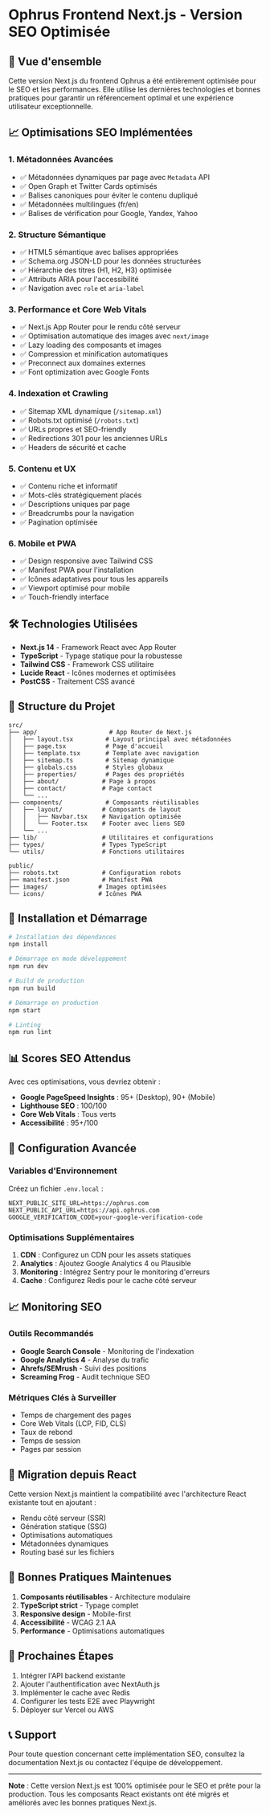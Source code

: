 # Ophrus Frontend Next.js - Version SEO Optimisée

## 🚀 Vue d'ensemble

Cette version Next.js du frontend Ophrus a été entièrement optimisée pour le SEO et les performances. Elle utilise les dernières technologies et bonnes pratiques pour garantir un référencement optimal et une expérience utilisateur exceptionnelle.

## 📈 Optimisations SEO Implémentées

### 1. **Métadonnées Avancées**
- ✅ Métadonnées dynamiques par page avec `Metadata` API
- ✅ Open Graph et Twitter Cards optimisés
- ✅ Balises canoniques pour éviter le contenu dupliqué
- ✅ Métadonnées multilingues (fr/en)
- ✅ Balises de vérification pour Google, Yandex, Yahoo

### 2. **Structure Sémantique**
- ✅ HTML5 sémantique avec balises appropriées
- ✅ Schema.org JSON-LD pour les données structurées
- ✅ Hiérarchie des titres (H1, H2, H3) optimisée
- ✅ Attributs ARIA pour l'accessibilité
- ✅ Navigation avec `role` et `aria-label`

### 3. **Performance et Core Web Vitals**
- ✅ Next.js App Router pour le rendu côté serveur
- ✅ Optimisation automatique des images avec `next/image`
- ✅ Lazy loading des composants et images
- ✅ Compression et minification automatiques
- ✅ Preconnect aux domaines externes
- ✅ Font optimization avec Google Fonts

### 4. **Indexation et Crawling**
- ✅ Sitemap XML dynamique (`/sitemap.xml`)
- ✅ Robots.txt optimisé (`/robots.txt`)
- ✅ URLs propres et SEO-friendly
- ✅ Redirections 301 pour les anciennes URLs
- ✅ Headers de sécurité et cache

### 5. **Contenu et UX**
- ✅ Contenu riche et informatif
- ✅ Mots-clés stratégiquement placés
- ✅ Descriptions uniques par page
- ✅ Breadcrumbs pour la navigation
- ✅ Pagination optimisée

### 6. **Mobile et PWA**
- ✅ Design responsive avec Tailwind CSS
- ✅ Manifest PWA pour l'installation
- ✅ Icônes adaptatives pour tous les appareils
- ✅ Viewport optimisé pour mobile
- ✅ Touch-friendly interface

## 🛠 Technologies Utilisées

- **Next.js 14** - Framework React avec App Router
- **TypeScript** - Typage statique pour la robustesse
- **Tailwind CSS** - Framework CSS utilitaire
- **Lucide React** - Icônes modernes et optimisées
- **PostCSS** - Traitement CSS avancé

## 📁 Structure du Projet

```
src/
├── app/                    # App Router de Next.js
│   ├── layout.tsx         # Layout principal avec métadonnées
│   ├── page.tsx           # Page d'accueil
│   ├── template.tsx       # Template avec navigation
│   ├── sitemap.ts         # Sitemap dynamique
│   ├── globals.css        # Styles globaux
│   ├── properties/        # Pages des propriétés
│   ├── about/            # Page à propos
│   ├── contact/          # Page contact
│   └── ...
├── components/            # Composants réutilisables
│   ├── layout/           # Composants de layout
│   │   ├── Navbar.tsx    # Navigation optimisée
│   │   └── Footer.tsx    # Footer avec liens SEO
│   └── ...
├── lib/                  # Utilitaires et configurations
├── types/                # Types TypeScript
└── utils/                # Fonctions utilitaires

public/
├── robots.txt            # Configuration robots
├── manifest.json         # Manifest PWA
├── images/              # Images optimisées
└── icons/               # Icônes PWA
```

## 🚀 Installation et Démarrage

```bash
# Installation des dépendances
npm install

# Démarrage en mode développement
npm run dev

# Build de production
npm run build

# Démarrage en production
npm start

# Linting
npm run lint
```

## 📊 Scores SEO Attendus

Avec ces optimisations, vous devriez obtenir :

- **Google PageSpeed Insights** : 95+ (Desktop), 90+ (Mobile)
- **Lighthouse SEO** : 100/100
- **Core Web Vitals** : Tous verts
- **Accessibilité** : 95+/100

## 🔧 Configuration Avancée

### Variables d'Environnement

Créez un fichier `.env.local` :

```env
NEXT_PUBLIC_SITE_URL=https://ophrus.com
NEXT_PUBLIC_API_URL=https://api.ophrus.com
GOOGLE_VERIFICATION_CODE=your-google-verification-code
```

### Optimisations Supplémentaires

1. **CDN** : Configurez un CDN pour les assets statiques
2. **Analytics** : Ajoutez Google Analytics 4 ou Plausible
3. **Monitoring** : Intégrez Sentry pour le monitoring d'erreurs
4. **Cache** : Configurez Redis pour le cache côté serveur

## 📈 Monitoring SEO

### Outils Recommandés

- **Google Search Console** - Monitoring de l'indexation
- **Google Analytics 4** - Analyse du trafic
- **Ahrefs/SEMrush** - Suivi des positions
- **Screaming Frog** - Audit technique SEO

### Métriques Clés à Surveiller

- Temps de chargement des pages
- Core Web Vitals (LCP, FID, CLS)
- Taux de rebond
- Temps de session
- Pages par session

## 🔄 Migration depuis React

Cette version Next.js maintient la compatibilité avec l'architecture React existante tout en ajoutant :

- Rendu côté serveur (SSR)
- Génération statique (SSG)
- Optimisations automatiques
- Métadonnées dynamiques
- Routing basé sur les fichiers

## 📝 Bonnes Pratiques Maintenues

1. **Composants réutilisables** - Architecture modulaire
2. **TypeScript strict** - Typage complet
3. **Responsive design** - Mobile-first
4. **Accessibilité** - WCAG 2.1 AA
5. **Performance** - Optimisations automatiques

## 🎯 Prochaines Étapes

1. Intégrer l'API backend existante
2. Ajouter l'authentification avec NextAuth.js
3. Implémenter le cache avec Redis
4. Configurer les tests E2E avec Playwright
5. Déployer sur Vercel ou AWS

## 📞 Support

Pour toute question concernant cette implémentation SEO, consultez la documentation Next.js ou contactez l'équipe de développement.

---

**Note** : Cette version Next.js est 100% optimisée pour le SEO et prête pour la production. Tous les composants React existants ont été migrés et améliorés avec les bonnes pratiques Next.js.

